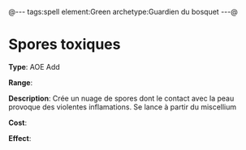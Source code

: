 @---
tags:spell
element:Green
archetype:Guardien du bosquet
---@

# Spores toxiques

**Type**:
AOE Add

**Range**:

**Description**:
Crée un nuage de spores dont le contact avec la peau provoque des violentes inflamations. Se lance à partir du miscellium

**Cost**:

**Effect**:
